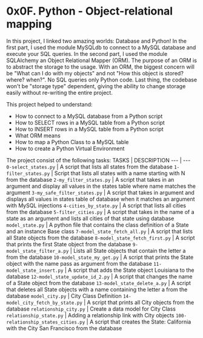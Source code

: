 # 0x0F. Python - Object-relational mapping

In this project, I linked two amazing worlds: Database and Python!
In the first part, I used the module MySQLdb to connect to a MySQL database and execute your SQL queries. In the second part, I used the module SQLAlchemy an Object Relational Mapper (ORM).
The purpose of an ORM is to abstract the storage to the usage. With an ORM, the biggest concern will be "What can I do with my objects" and not "How this object is stored? where? when?". No SQL queries only Python code. Last thing, the codebase won't be "storage type" dependent, giving the ability to change storage easily without re-writing the entire project.

This project helped to understand:
- How to connect to a MySQL database from a Python script
- How to SELECT rows in a MySQL table from a Python script
- How to INSERT rows in a MySQL table from a Python script
- What ORM means
- How to map a Python Class to a MySQL table
- How to create a Python Virtual Environment

The project consist of the following tasks:
TASKS | DESCRIPTION
--- | ---
`0-select_states.py` | A script that lists all states from the database
`1-filter_states.py` | Script that lists all states with a name starting with N from the database
`2-my_filter_states.py` | A script that takes in an argument and display all values in the states table where name matches the argument
`3-my_safe_filter_states.py` | A script that takes in argument and displays all values in states table of database when it matches an argument with MySQL injections
`4-cities_by_state.py` | A script that lists all cities from the database
`5-filter_cities.py` | A script that takes in the name of a state as an argument and lists all cities of that state using database
`model_state.py` | A python file that contains the class definition of a State and an instance Base class
`7-model_state_fetch_all.py` | A script that lists all State objects from the database
`8-model_state_fetch_first.py` | A script that prints the first State object from the database
`9-model_state_filter_a.py` | Lists all State objects that contain the letter a from the database
`10-model_state_my_get.py` | A script that prints the State object with the name pass as argument from the database
`11-model_state_insert.py` | A script that adds the State object Louisiana to the database
`12-model_state_update_id_2.py` | A script that changes the name of a State object from the database
`13-model_state_delete_a.py` | A script that deletes all State objects with a name containing the letter a from the database
`model_city.py` | City Class Definition
`14-model_city_fetch_by_state.py` | A script that prints all City objects from the database
`relationship_city.py` | Create a data model for City Class
`relationship_state.py` | Adding a relationship link with City objects
`100-relationship_states_cities.py` | A script that creates the State: California with the City San Francisco from the database
